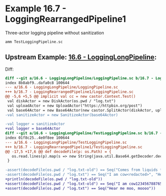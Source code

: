 # Example 16.7 - LoggingRearrangedPipeline1
Three-actor logging pipeline without sanitization

```bash
amm TestLoggingPipeline.sc
```


## Upstream Example: [16.6 - LoggingLongPipeline](https://github.com/handsonscala/handsonscala/tree/v1/examples/16.6%20-%20LoggingLongPipeline):
Diff:
```diff
diff --git a/16.6 - LoggingLongPipeline/LoggingPipeline.sc b/16.7 - LoggingRearrangedPipeline1/LoggingPipeline.sc
index 8b8abf9..dafa0c8 100644
--- a/16.6 - LoggingLongPipeline/LoggingPipeline.sc	
+++ b/16.7 - LoggingRearrangedPipeline1/LoggingPipeline.sc	
@@ -5,6 +5,5 @@ implicit val cc = new castor.Context.Test()
 val diskActor = new DiskActor(os.pwd / "log.txt")
 val uploadActor = new UploadActor("https://httpbin.org/post")
 val base64Actor = new Base64Actor(new castor.SplitActor(diskActor, uploadActor))
-val sanitizeActor = new SanitizeActor(base64Actor)
 
-val logger = sanitizeActor
+val logger = base64Actor
diff --git a/16.6 - LoggingLongPipeline/TestLoggingPipeline.sc b/16.7 - LoggingRearrangedPipeline1/TestLoggingPipeline.sc
index 01f8c25..4e0f8ee 100644
--- a/16.6 - LoggingLongPipeline/TestLoggingPipeline.sc	
+++ b/16.7 - LoggingRearrangedPipeline1/TestLoggingPipeline.sc	
@@ -17,5 +17,6 @@ def decodeFile(p: os.Path) = {
   os.read.lines(p).map(s => new String(java.util.Base64.getDecoder.decode(s)))
 }
 
-assert(decodeFile(os.pwd / "log.txt-old") == Seq("Comes from liquids from my udder"))
-assert(decodeFile(os.pwd / "log.txt") == Seq("I am cow<redacted>", "Hear me moo, moooo"))
+println(decodeFile(os.pwd / "log.txt-old"))
+assert(decodeFile(os.pwd / "log.txt-old") == Seq("I am cow1234567887654321"))
+assert(decodeFile(os.pwd / "log.txt") == Seq("Hear me moo, moooo"))
```
